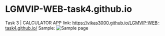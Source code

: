 # LGMVIP-WEB-task4.github.io
Task 3 | CALCULATOR APP
link:
https://vikas3000.github.io/LGMVIP-WEB-task4.github.io/
Sample:
![Sample page](https://user-images.githubusercontent.com/104887360/204602804-cdab74b7-c332-476e-a691-1b49a560c998.png)
